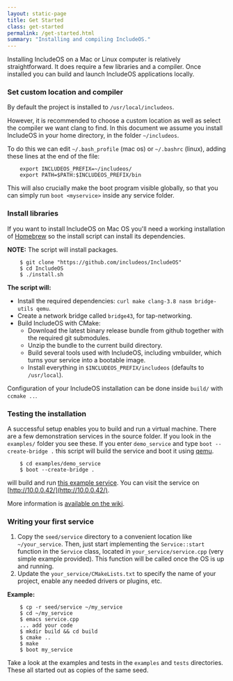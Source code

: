 ```yaml
---
layout: static-page
title: Get Started
class: get-started
permalink: /get-started.html
summary: "Installing and compiling IncludeOS."
---
```


Installing IncludeOS on a Mac or Linux computer is relatively straightforward. It does require a few libraries and a compiler. Once installed you can build and launch IncludeOS applications locally.

### Set custom location and compiler

By default the project is installed to `/usr/local/includeos`.

However, it is recommended to choose a custom location as well as select the compiler we want clang to find. In this document we assume you install IncludeOS in your home directory, in the folder `~/includeos`.

To do this we can edit `~/.bash_profile` (mac os) or `~/.bashrc` (linux), adding these lines at the end of the file:

```
    export INCLUDEOS_PREFIX=~/includeos/
    export PATH=$PATH:$INCLUDEOS_PREFIX/bin
```

This will also crucially make the boot program visible globally, so that you can simply run `boot <myservice>` inside any service folder.

### Install libraries

If you want to install IncludeOS on Mac OS you'll need a working installation of [Homebrew](https://brew.sh/) so the install script can install its dependencies.

**NOTE:** The script will install packages.

```
    $ git clone "https://github.com/includeos/IncludeOS"
    $ cd IncludeOS
    $ ./install.sh
```

**The script will:**

* Install the required dependencies: `curl make clang-3.8 nasm bridge-utils qemu`.
* Create a network bridge called `bridge43`, for tap-networking.
* Build IncludeOS with CMake:
  * Download the latest binary release bundle from github together with the required git submodules.
  * Unzip the bundle to the current build directory.
  * Build several tools used with IncludeOS, including vmbuilder, which turns your service into a bootable image.
  * Install everything in `$INCLUDEOS_PREFIX/includeos` (defaults to `/usr/local`).

Configuration of your IncludeOS installation can be done inside `build/` with `ccmake ..`.

### Testing the installation

A successful setup enables you to build and run a virtual machine. There are a few demonstration services in the source folder. If you look in the `examples/` folder you see these. If you enter `demo_service` and type `boot --create-bridge .` this script will build the service and boot it using [qemu](https://www.qemu.org/).

```
    $ cd examples/demo_service
    $ boot --create-bridge .
```

will build and run [this example service](./examples/demo_service/service.cpp). You can visit the service on [http://10.0.0.42/](http://10.0.0.42/).

More information is [available on the wiki](https://github.com/hioa-cs/IncludeOS/wiki/Testing-the-example-service).

### Writing your first service

1. Copy the `seed/service` directory to a convenient location like `~/your_service`. Then, just start implementing the `Service::start` function in the `Service` class, located in `your_service/service.cpp` (very simple example provided). This function will be called once the OS is up and running.
2. Update the `your_service/CMakeLists.txt` to specify the name of your project, enable any needed drivers or plugins, etc.

**Example:**

```
    $ cp -r seed/service ~/my_service
    $ cd ~/my_service
    $ emacs service.cpp
    ... add your code
    $ mkdir build && cd build
    $ cmake ..
    $ make
    $ boot my_service
```

Take a look at the examples and tests in the `examples` and `tests` directories. These all started out as copies of the same seed.
